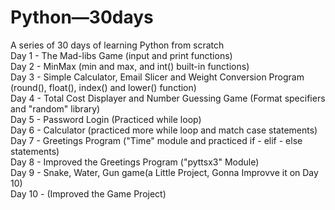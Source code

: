 # Python—30days
A series of 30 days of learning Python from scratch
<br>
Day 1 - The Mad-libs Game (input and print functions)
<br>
Day 2 - MinMax (min and max, and int() built-in functions)
<br>
Day 3 - Simple Calculator, Email Slicer and Weight Conversion Program (round(), float(), index() and lower() function)
<br>
Day 4 - Total Cost Displayer and Number Guessing Game (Format specifiers and "random" library)
<br>
Day 5 - Password Login (Practiced while loop)
<br>
Day 6 - Calculator (practiced more while loop and match case statements)
<br>
Day 7 - Greetings Program ("Time" module and practiced if - elif - else statements)
<br>
Day 8 - Improved the Greetings Program ("pyttsx3" Module)
<br>
Day 9 - Snake, Water, Gun game(a Little Project, Gonna Improvve it on Day 10)
<br>
Day 10 - (Improved the Game Project)
<br>
